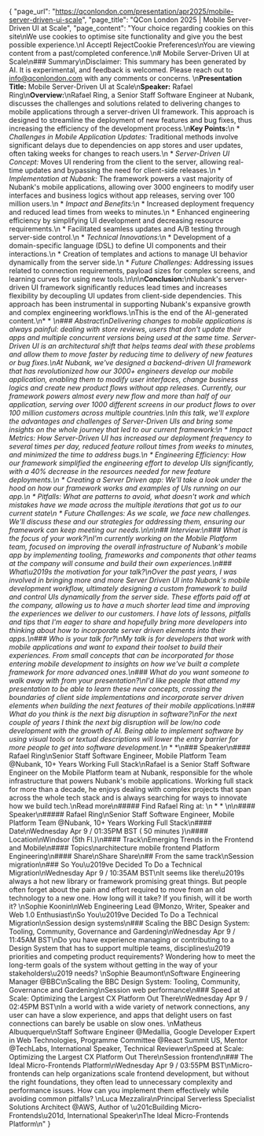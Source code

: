 {
    "page_url": "https://qconlondon.com/presentation/apr2025/mobile-server-driven-ui-scale",
    "page_title": "QCon London 2025 | Mobile Server-Driven UI at Scale",
    "page_content": "Your choice regarding cookies on this site\nWe use cookies to optimise site functionality and give you the best possible experience.\nI AcceptI RejectCookie Preferences\nYou are viewing content from a past/completed conference.\n# Mobile Server-Driven UI at Scale\n### Summary\nDisclaimer: This summary has been generated by AI. It is experimental, and feedback is welcomed. Please reach out to info@qconlondon.com with any comments or concerns. \n**Presentation Title:** Mobile Server-Driven UI at Scale\n**Speaker:** Rafael Ring\n**Overview:**\nRafael Ring, a Senior Staff Software Engineer at Nubank, discusses the challenges and solutions related to delivering changes to mobile applications through a server-driven UI framework. This approach is designed to streamline the deployment of new features and bug fixes, thus increasing the efficiency of the development process.\n**Key Points:**\n  * _Challenges in Mobile Application Updates:_ Traditional methods involve significant delays due to dependencies on app stores and user updates, often taking weeks for changes to reach users.\n  * _Server-Driven UI Concept:_ Moves UI rendering from the client to the server, allowing real-time updates and bypassing the need for client-side releases.\n  * _Implementation at Nubank:_ The framework powers a vast majority of Nubank's mobile applications, allowing over 3000 engineers to modify user interfaces and business logics without app releases, serving over 100 million users.\n  * _Impact and Benefits:_\n    * Increased deployment frequency and reduced lead times from weeks to minutes.\n    * Enhanced engineering efficiency by simplifying UI development and decreasing resource requirements.\n    * Facilitated seamless updates and A/B testing through server-side control.\n  * _Technical Innovations:_\n    * Development of a domain-specific language (DSL) to define UI components and their interactions.\n    * Creation of templates and actions to manage UI behavior dynamically from the server side.\n  * _Future Challenges:_ Addressing issues related to connection requirements, payload sizes for complex screens, and learning curves for using new tools.\n\n\n**Conclusion:**\nNubank's server-driven UI framework significantly reduces lead times and increases flexibility by decoupling UI updates from client-side dependencies. This approach has been instrumental in supporting Nubank's expansive growth and complex engineering workflows.\nThis is the end of the AI-generated content.\n* * *\n### Abstract\nDelivering changes to mobile applications is always painful: dealing with store reviews, users that don't update their apps and multiple concurrent versions being used at the same time. Server-Driven UI is an architectural shift that helps teams deal with these problems and allow them to move faster by reducing time to delivery of new features or bug fixes.\nAt Nubank, we've designed a backend-driven UI framework that has revolutionized how our 3000+ engineers develop our mobile application, enabling them to modify user interfaces, change business logics and create new product flows without app releases. Currently, our framework powers almost every new flow and more than half of our application, serving over 1000 different screens in our product flows to over 100 million customers across multiple countries.\nIn this talk, we'll explore the advantages and challenges of Server-Driven UIs and bring some insights on the whole journey that led to our current framework:\n  * Impact Metrics: How Server-Driven UI has increased our deployment frequency to several times per day, reduced feature rollout times from weeks to minutes, and minimized the time to address bugs.\n  * Engineering Efficiency: How our framework simplified the engineering effort to develop UIs significantly, with a 40% decrease in the resources needed for new feature deployments.\n  * Creating a Server Driven app: We'll take a look under the hood on how our framework works and examples of UIs running on our app.\n  * Pitfalls: What are patterns to avoid, what doesn't work and which mistakes have we made across the multiple iterations that got us to our current state\n  * Future Challenges: As we scale, we face new challenges. We'll discuss these and our strategies for addressing them, ensuring our framework can keep meeting our needs.\n\n\n## Interview:\n### What is the focus of your work?\nI'm currently working on the Mobile Platform team, focused on improving the overall infrastructure of Nubank's mobile app by implementing tooling, frameworks and components that other teams at the company will consume and build their own experiences.\n### What\u2019s the motivation for your talk?\nOver the past years, I was involved in bringing more and more Server Driven UI into Nubank's mobile development workflow, ultimately designing a custom framework to build and control UIs dynamically from the server side. These efforts paid off at the company, allowing us to have a much shorter lead time and improving the experiences we deliver to our customers. I have lots of lessons, pitfalls and tips that I'm eager to share and hopefully bring more developers into thinking about how to incorporate server driven elements into their apps.\n### Who is your talk for?\nMy talk is for developers that work with mobile applications and want to expand their toolset to build their experiences. From small concepts that can be incorporated for those entering mobile development to insights on how we've built a complete framework for more advanced ones.\n### What do you want someone to walk away with from your presentation?\nI'd like people that attend my presentation to be able to learn these new concepts, crossing the boundaries of client side implementations and incorporate server driven elements when building the next features of their mobile applications.\n### What do you think is the next big disruption in software?\nFor the next couple of years I think the next big disruption will be low/no code development with the growth of AI. Being able to implement software by using visual tools or textual descriptions will lower the entry barrier for more people to get into software development.\n* * *\n### Speaker\n#### Rafael Ring\nSenior Staff Software Engineer, Mobile Platform Team @Nubank, 10+ Years Working Full Stack\nRafael is a Senior Staff Software Engineer on the Mobile Platform team at Nubank, responsible for the whole infrastructure that powers Nubank's mobile applications. Working full stack for more than a decade, he enjoys dealing with complex projects that span across the whole tech stack and is always searching for ways to innovate how we build tech.\nRead more\n#####  Find Rafael Ring at: \n  *   * \n\n#### Speaker\n##### Rafael Ring\nSenior Staff Software Engineer, Mobile Platform Team @Nubank, 10+ Years Working Full Stack\n#### Date\nWednesday Apr 9 / 01:35PM BST ( 50 minutes )\n#### Location\nWindsor (5th Fl.)\n#### Track\nEmerging Trends in the Frontend and Mobile\n#### Topics\narchitecture mobile frontend Platform Engineering\n#### Share\nShare Share\n## From the same track\nSession migration\n### So You\u2019ve Decided To Do a Technical Migration\nWednesday Apr 9 / 10:35AM BST\nIt seems like there\u2019s always a hot new library or framework promising great things. But people often forget about the pain and effort required to move from an old technology to a new one. How long will it take? If you finish, will it be worth it? \nSophie Koonin\nWeb Engineering Lead @Monzo, Writer, Speaker and Web 1.0 Enthusiast\nSo You\u2019ve Decided To Do a Technical Migration\nSession design systems\n### Scaling the BBC Design System: Tooling, Community, Governance and Gardening\nWednesday Apr 9 / 11:45AM BST\nDo you have experience managing or contributing to a Design System that has to support multiple teams, disciplines\u2019 priorities and competing product requirements? Wondering how to meet the long-term goals of the system without getting in the way of your stakeholders\u2019 needs? \nSophie Beaumont\nSoftware Engineering Manager @BBC\nScaling the BBC Design System: Tooling, Community, Governance and Gardening\nSession web performance\n### Speed at Scale: Optimizing the Largest CX Platform Out There\nWednesday Apr 9 / 02:45PM BST\nIn a world with a wide variety of network connections, any user can have a slow experience, and apps that delight users on fast connections can barely be usable on slow ones. \nMatheus Albuquerque\nStaff Software Engineer @Medallia, Google Developer Expert in Web Technologies, Programme Committee @React Summit US, Mentor @TechLabs, International Speaker, Technical Reviewer\nSpeed at Scale: Optimizing the Largest CX Platform Out There\nSession frontend\n### The Ideal Micro-Frontends Platform\nWednesday Apr 9 / 03:55PM BST\nMicro-frontends can help organizations scale frontend development, but without the right foundations, they often lead to unnecessary complexity and performance issues. How can you implement them effectively while avoiding common pitfalls? \nLuca Mezzalira\nPrincipal Serverless Specialist Solutions Architect @AWS, Author of \u201cBuilding Micro-Frontends\u201d, International Speaker\nThe Ideal Micro-Frontends Platform\n"
}